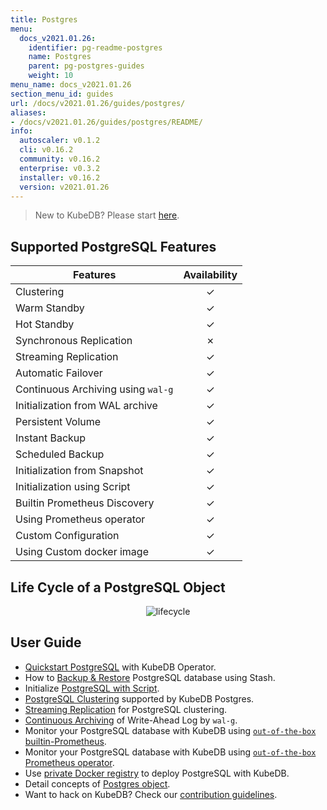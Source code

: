 ```yaml
---
title: Postgres
menu:
  docs_v2021.01.26:
    identifier: pg-readme-postgres
    name: Postgres
    parent: pg-postgres-guides
    weight: 10
menu_name: docs_v2021.01.26
section_menu_id: guides
url: /docs/v2021.01.26/guides/postgres/
aliases:
- /docs/v2021.01.26/guides/postgres/README/
info:
  autoscaler: v0.1.2
  cli: v0.16.2
  community: v0.16.2
  enterprise: v0.3.2
  installer: v0.16.2
  version: v2021.01.26
---
```


> New to KubeDB? Please start [here](/docs/v2021.01.26/README).

## Supported PostgreSQL Features

| Features                           | Availability |
| ---------------------------------- | :----------: |
| Clustering                         |   &#10003;   |
| Warm Standby                       |   &#10003;   |
| Hot Standby                        |   &#10003;   |
| Synchronous Replication            |   &#10007;   |
| Streaming Replication              |   &#10003;   |
| Automatic Failover                 |   &#10003;   |
| Continuous Archiving using `wal-g` |   &#10003;   |
| Initialization from WAL archive    |   &#10003;   |
| Persistent Volume                  |   &#10003;   |
| Instant Backup                     |   &#10003;   |
| Scheduled Backup                   |   &#10003;   |
| Initialization from Snapshot       |   &#10003;   |
| Initialization using Script        |   &#10003;   |
| Builtin Prometheus Discovery       |   &#10003;   |
| Using Prometheus operator          |   &#10003;   |
| Custom Configuration               |   &#10003;   |
| Using Custom docker image          |   &#10003;   |

## Life Cycle of a PostgreSQL Object

<p align="center">
  <img alt="lifecycle"  src="/docs/v2021.01.26/images/postgres/lifecycle.png">
</p>

## User Guide

- [Quickstart PostgreSQL](/docs/v2021.01.26/guides/postgres/quickstart/quickstart) with KubeDB Operator.
- How to [Backup & Restore](/docs/v2021.01.26/guides/postgres/backup/stash) PostgreSQL database using Stash.
- Initialize [PostgreSQL with Script](/docs/v2021.01.26/guides/postgres/initialization/script_source).
- [PostgreSQL Clustering](/docs/v2021.01.26/guides/postgres/clustering/ha_cluster) supported by KubeDB Postgres.
- [Streaming Replication](/docs/v2021.01.26/guides/postgres/clustering/streaming_replication) for PostgreSQL clustering.
- [Continuous Archiving](/docs/v2021.01.26/guides/postgres/backup/wal/continuous_archiving) of Write-Ahead Log by `wal-g`.
- Monitor your PostgreSQL database with KubeDB using [`out-of-the-box` builtin-Prometheus](/docs/v2021.01.26/guides/postgres/monitoring/using-builtin-prometheus).
- Monitor your PostgreSQL database with KubeDB using [`out-of-the-box` Prometheus operator](/docs/v2021.01.26/guides/postgres/monitoring/using-prometheus-operator).
- Use [private Docker registry](/docs/v2021.01.26/guides/postgres/private-registry/using-private-registry) to deploy PostgreSQL with KubeDB.
- Detail concepts of [Postgres object](/docs/v2021.01.26/guides/postgres/concepts/postgres).
- Want to hack on KubeDB? Check our [contribution guidelines](/docs/v2021.01.26/CONTRIBUTING).
